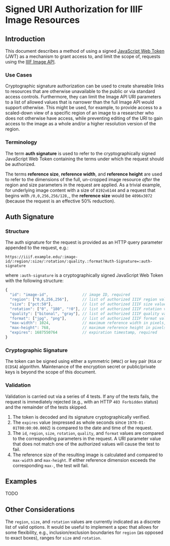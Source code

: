 # Signed URI Authorization for IIIF Image Resources

## Introduction

This document describes a method of using a signed [JavaScript Web Token](https://jwt.io/) (JWT) as a mechanism to grant access to, and limit the scope of, requests using the [IIIF Image API](https://iiif.io/api/image/3.0/).

### Use Cases

Cryptographic signature authorization can be used to create shareable links to resources that are otherwise unavailable to the public or via standard access controls. Furthermore, they can limit the Image API URI parameters to a list of allowed values that is narrower than the full Image API would support otherwise. This might be used, for example, to provide access to a scaled-down view of a specific region of an image to a researcher who does not otherwise have access, while preventing editing of the URI to gain access to the image as a whole and/or a higher resolution version of the region.

### Terminology

The term **auth signature** is used to refer to the cryptographically signed JavaScript Web Token containing the terms under which the request should be authorized.

The terms **reference size**, **reference width**, and **reference height** are used to refer to the dimensions of the full, un-cropped image resource *after* the region and size parameters in the request are applied. As a trivial example, for underlying image content with a size of `8192x6144` and a request that begins with `/0,0,256,256/128,`, the **reference size** would be `4096x3072` (because the request is an effective 50% reduction).

## Auth Signature

### Structure

The auth signature for the request is provided as an HTTP query parameter appended to the request, e.g.:

```
https://iiif.example.edu/:image-id/:region/:size/:rotation/:quality.:format?Auth-Signature=:auth-signature
```

where `:auth-signature` is a cryptographically signed JavaScript Web Token with the following structure:

```javascript
{
  "id": "image-id",               // image ID, required
  "region": ["0,0,256,256"],      // list of authorized IIIF region values, optional
  "size": ["pct:50"],             // list of authorized IIIF size values, optional
  "rotation": ["0", "180", "!0"], // list of authorized IIIF rotation values, optional
  "quality": ["bitonal", "gray"], // list of authorized IIIF quality values, optional
  "format": ["jpg", "png"],       // list of authorized IIIF format values, optional
  "max-width": 1024,              // maximum reference width in pixels, optional
  "max-height": 768,              // maximum reference height in pixels, optional
  "expires": 1687550764           // expiration timestamp, required
}
```

### Cryptographic Signature

The token can be signed using either a symmetric (`HMAC`) or key pair (`RSA` or `ECDSA`) algorithm. Maintenance of the encryption secret or public/private keys is beyond the scope of this document.

### Validation

Validation is carried out via a series of 4 tests. If any of the tests fails, the request is immediately rejected (e.g., with an HTTP `403 Forbidden` status) and the remainder of the tests skipped.

1. The token is decoded and its signature cryptographically verified.
2. The `expires` value (expressed as whole seconds since `1970-01-01T00:00:00.000Z`) is compared to the date and time of the request.
3. The `id`, `region`, `size`, `rotation`, `quality`, and `format` values are compared to the corresponding parameters in the request. A URI parameter value that does not match one of the authorized values will cause the test to fail.
4. The reference size of the resulting image is calculated and compared to `max-width` and `max-height`. If either reference dimension exceeds the corresponding `max-`, the test will fail.

## Examples

TODO

## Other Considerations

The `region`, `size`, and `rotation` values are currently indicated as a discrete list of valid options. It would be useful to implement a spec that allows for some flexibility, e.g., inclusion/exclusion boundaries for `region` (as opposed to exact boxes), ranges for `size` and `rotation`. 
